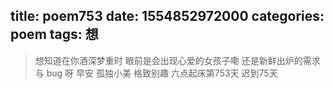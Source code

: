 title: poem753
date: 1554852972000
categories: poem
tags: 想
---
> 想知道在你酒深梦重时
眼前是会出现心爱的女孩子嘞
还是新鲜出炉的需求与 bug 呀
早安
孤独小美
格致别趣
六点起床第753天 迟到75天